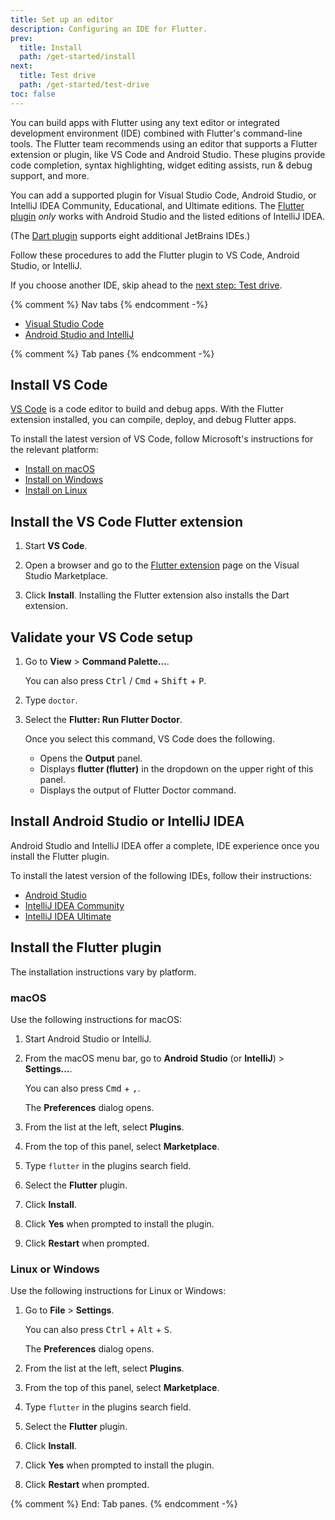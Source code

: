 ```yaml
---
title: Set up an editor
description: Configuring an IDE for Flutter.
prev:
  title: Install
  path: /get-started/install
next:
  title: Test drive
  path: /get-started/test-drive
toc: false
---
```


You can build apps with Flutter using any text editor or
integrated development environment (IDE)
combined with Flutter's command-line tools.
The Flutter team recommends using an editor that supports
a Flutter extension or plugin, like VS Code and Android Studio.
These plugins provide code completion, syntax highlighting,
widget editing assists, run & debug support, and more.

You can add a supported plugin for Visual Studio Code,
Android Studio, or IntelliJ IDEA Community, Educational,
and Ultimate editions.
The [Flutter plugin][] _only_ works with
Android Studio and the listed editions of IntelliJ IDEA.

(The [Dart plugin][] supports eight additional JetBrains IDEs.)

[Flutter plugin]: https://plugins.jetbrains.com/plugin/9212-flutter
[Dart plugin]: https://plugins.jetbrains.com/plugin/6351-dart

Follow these procedures to add the Flutter plugin to VS Code,
Android Studio, or IntelliJ.

If you choose another IDE, skip ahead to the [next step: Test drive][].

{% comment %} Nav tabs {% endcomment -%}
<ul class="nav nav-tabs" id="editor-setup" role="tablist">
  <li class="nav-item">
    <a class="nav-link active" id="vscode-tab" href="#vscode" role="tab" aria-controls="vscode" aria-selected="true">Visual Studio Code</a>
  </li>
  <li class="nav-item">
    <a class="nav-link" id="androidstudio-tab" href="#androidstudio" role="tab" aria-controls="androidstudio" aria-selected="false">Android Studio and IntelliJ</a>
  </li>
</ul>

{% comment %} Tab panes {% endcomment -%}
<div class="tab-content">
<div class="tab-pane active" id="vscode" role="tabpanel" aria-labelledby="vscode-tab">

## Install VS Code

[VS Code][] is a code editor to build and debug apps.
With the Flutter extension installed, you can compile, deploy, and debug
Flutter apps.

To install the latest version of VS Code,
follow Microsoft's instructions for the relevant platform:

- [Install on macOS][]
- [Install on Windows][]
- [Install on Linux][]

[VS Code]: https://code.visualstudio.com/
[Install on macOS]: https://code.visualstudio.com/docs/setup/mac
[Install on Windows]: https://code.visualstudio.com/docs/setup/windows
[Install on Linux]: https://code.visualstudio.com/docs/setup/linux

## Install the VS Code Flutter extension

1. Start **VS Code**.

1. Open a browser and go to the [Flutter extension][] page
   on the Visual Studio Marketplace.

1. Click **Install**.
   Installing the Flutter extension also installs the Dart extension.

[Flutter extension]: https://marketplace.visualstudio.com/items?itemName=Dart-Code.flutter

## Validate your VS Code setup

1. Go to **View** <span aria-label="and then">></span>
   **Command Palette...**.

   You can also press <kbd>Ctrl</kbd> / <kbd>Cmd</kbd> +
   <kbd>Shift</kbd> + <kbd>P</kbd>.

1. Type `doctor`.

1. Select the **Flutter: Run Flutter Doctor**.

   Once you select this command, VS Code does the following.

   - Opens the **Output** panel.
   - Displays **flutter (flutter)** in the dropdown on the upper right
     of this panel.
   - Displays the output of Flutter Doctor command.

</div>
<div class="tab-pane" id="androidstudio" role="tabpanel" aria-labelledby="androidstudio-tab">

## Install Android Studio or IntelliJ IDEA

Android Studio and IntelliJ IDEA offer a complete,
IDE experience once you install the Flutter plugin.

To install the latest version of the following IDEs, follow their instructions:

- [Android Studio][]
- [IntelliJ IDEA Community][]
- [IntelliJ IDEA Ultimate][]

## Install the Flutter plugin

The installation instructions vary by platform.

### macOS

Use the following instructions for macOS:

1. Start Android Studio or IntelliJ.

1. From the macOS menu bar, go to **Android Studio** (or **IntelliJ**)
   <span aria-label="and then">></span> **Settings...**.

   You can also press <kbd>Cmd</kbd> + <kbd>,</kbd>.

   The **Preferences** dialog opens.

1. From the list at the left, select **Plugins**.

1. From the top of this panel, select **Marketplace**.

1. Type `flutter` in the plugins search field.

1. Select the **Flutter** plugin.

1. Click **Install**.

1. Click **Yes** when prompted to install the plugin.

1. Click **Restart** when prompted.

### Linux or Windows

Use the following instructions for Linux or Windows:

1. Go to **File** <span aria-label="and then">></span>
   **Settings**.

   You can also press <kbd>Ctrl</kbd> + <kbd>Alt</kbd> +
   <kbd>S</kbd>.

   The **Preferences** dialog opens.

1. From the list at the left, select **Plugins**.

1. From the top of this panel, select **Marketplace**.

1. Type `flutter` in the plugins search field.

1. Select the **Flutter** plugin.

1. Click **Install**.

1. Click **Yes** when prompted to install the plugin.

1. Click **Restart** when prompted.

</div>
</div>{% comment %} End: Tab panes. {% endcomment -%}

[Android Studio]: {{site.android-dev}}/studio/install
[IntelliJ IDEA Community]: https://www.jetbrains.com/idea/download/
[IntelliJ IDEA Ultimate]: https://www.jetbrains.com/idea/download/
[next step: Test drive]: /get-started/test-drive
